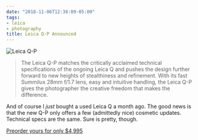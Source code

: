 ```yaml
---
date: "2018-11-06T12:38:09-05:00"
tags:
- leica
- photography
title: Leica Q-P Announced
---
```


![Leica Q-P](/img/2018/leica-q-p-1.jpg)

> The Leica Q-P matches the critically acclaimed technical specifications of the ongoing Leica Q and pushes the design further
> forward to new heights of stealthiness and refinement. With its fast Summilux 28mm f/1.7 lens, easy and intuitive handling, the
> Leica Q-P gives the photographer the creative freedom that makes the difference.

And of course I _just_ bought a used Leica Q a month ago. The good news is that the new Q-P only offers a few (admittedly nice) cosmetic updates. Technical specs are the same. Sure is pretty, though.

[Preorder yours for only $4,995](https://www.leicacamerausa.com/leica-q-p-compact-digital-camera.html)
